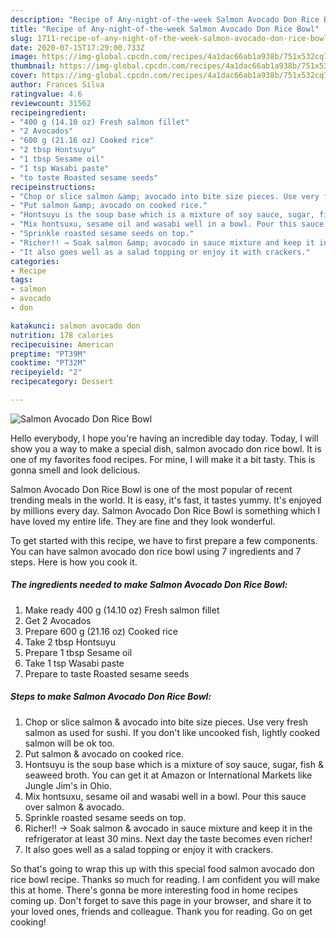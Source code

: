 ```yaml
---
description: "Recipe of Any-night-of-the-week Salmon Avocado Don Rice Bowl"
title: "Recipe of Any-night-of-the-week Salmon Avocado Don Rice Bowl"
slug: 1711-recipe-of-any-night-of-the-week-salmon-avocado-don-rice-bowl
date: 2020-07-15T17:29:00.733Z
image: https://img-global.cpcdn.com/recipes/4a1dac66ab1a938b/751x532cq70/salmon-avocado-don-rice-bowl-recipe-main-photo.jpg
thumbnail: https://img-global.cpcdn.com/recipes/4a1dac66ab1a938b/751x532cq70/salmon-avocado-don-rice-bowl-recipe-main-photo.jpg
cover: https://img-global.cpcdn.com/recipes/4a1dac66ab1a938b/751x532cq70/salmon-avocado-don-rice-bowl-recipe-main-photo.jpg
author: Frances Silva
ratingvalue: 4.6
reviewcount: 31562
recipeingredient:
- "400 g (14.10 oz) Fresh salmon fillet"
- "2 Avocados"
- "600 g (21.16 oz) Cooked rice"
- "2 tbsp Hontsuyu"
- "1 tbsp Sesame oil"
- "1 tsp Wasabi paste"
- "to taste Roasted sesame seeds"
recipeinstructions:
- "Chop or slice salmon &amp; avocado into bite size pieces. Use very fresh salmon as used for sushi. If you don&#39;t like uncooked fish, lightly cooked salmon will be ok too."
- "Put salmon &amp; avocado on cooked rice."
- "Hontsuyu is the soup base which is a mixture of soy sauce, sugar, fish &amp; seaweed broth. You can get it at Amazon or International Markets like Jungle Jim&#39;s in Ohio."
- "Mix hontsuxu, sesame oil and wasabi well in a bowl. Pour this sauce over salmon &amp; avocado."
- "Sprinkle roasted sesame seeds on top."
- "Richer!! → Soak salmon &amp; avocado in sauce mixture and keep it in the refrigerator at least 30 mins. Next day the taste becomes even richer!"
- "It also goes well as a salad topping or enjoy it with crackers."
categories:
- Recipe
tags:
- salmon
- avocado
- don

katakunci: salmon avocado don 
nutrition: 178 calories
recipecuisine: American
preptime: "PT39M"
cooktime: "PT32M"
recipeyield: "2"
recipecategory: Dessert

---
```



![Salmon Avocado Don Rice Bowl](https://img-global.cpcdn.com/recipes/4a1dac66ab1a938b/751x532cq70/salmon-avocado-don-rice-bowl-recipe-main-photo.jpg)

Hello everybody, I hope you're having an incredible day today. Today, I will show you a way to make a special dish, salmon avocado don rice bowl. It is one of my favorites food recipes. For mine, I will make it a bit tasty. This is gonna smell and look delicious.

Salmon Avocado Don Rice Bowl is one of the most popular of recent trending meals in the world. It is easy, it's fast, it tastes yummy. It's enjoyed by millions every day. Salmon Avocado Don Rice Bowl is something which I have loved my entire life. They are fine and they look wonderful.




To get started with this recipe, we have to first prepare a few components. You can have salmon avocado don rice bowl using 7 ingredients and 7 steps. Here is how you cook it.

<!--inarticleads1-->

##### The ingredients needed to make Salmon Avocado Don Rice Bowl:

1. Make ready 400 g (14.10 oz) Fresh salmon fillet
1. Get 2 Avocados
1. Prepare 600 g (21.16 oz) Cooked rice
1. Take 2 tbsp Hontsuyu
1. Prepare 1 tbsp Sesame oil
1. Take 1 tsp Wasabi paste
1. Prepare to taste Roasted sesame seeds




<!--inarticleads2-->

##### Steps to make Salmon Avocado Don Rice Bowl:

1. Chop or slice salmon &amp; avocado into bite size pieces. Use very fresh salmon as used for sushi. If you don&#39;t like uncooked fish, lightly cooked salmon will be ok too.
1. Put salmon &amp; avocado on cooked rice.
1. Hontsuyu is the soup base which is a mixture of soy sauce, sugar, fish &amp; seaweed broth. You can get it at Amazon or International Markets like Jungle Jim&#39;s in Ohio.
1. Mix hontsuxu, sesame oil and wasabi well in a bowl. Pour this sauce over salmon &amp; avocado.
1. Sprinkle roasted sesame seeds on top.
1. Richer!! → Soak salmon &amp; avocado in sauce mixture and keep it in the refrigerator at least 30 mins. Next day the taste becomes even richer!
1. It also goes well as a salad topping or enjoy it with crackers.




So that's going to wrap this up with this special food salmon avocado don rice bowl recipe. Thanks so much for reading. I am confident you will make this at home. There's gonna be more interesting food in home recipes coming up. Don't forget to save this page in your browser, and share it to your loved ones, friends and colleague. Thank you for reading. Go on get cooking!
